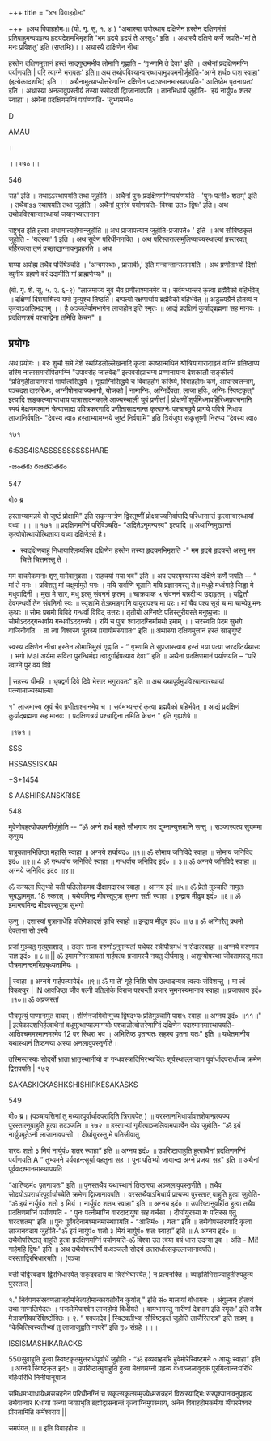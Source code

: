 +++
title = "४१ विवाहहोमः"

+++
॥अथ विवाहहोमः॥ (यो. गृ. सू. १. ४ ) “अथास्या उपोत्थाय दक्षिणेन हस्तेन दक्षिणमंसं प्रतिबाहुमन्ववहृत्य हृदयदेशमभिमृशति 'भम हृदये हृदयं ते अस्तु०' इति । अथास्यै दक्षिणे कर्णे जपति-'मां ते मनः प्रविशतु' इति (सप्तभिः)।। अथास्यै दाक्षिणेन नीचा

हस्तेन दक्षिणमुत्तानं हस्तं साद्गुष्ठमभीव लोमानि गृह्णाति - ‘गृभ्णामि ते देवाः' इति । अथैनां प्रदक्षिणमग्नि पर्याणयति | परि त्याग्ने भरावतः' इति॥ अथ तथोपविश्यान्वारब्धायामुपयमनीर्जुहोति-'अग्ने शर्ध० पाश स्वाहा' (इत्येकादशभिः) इति ।। अथैनामुत्थाप्योत्तरेणाग्नि दक्षिणेन पदाऽश्मानमास्थापयति-' आतिष्ठेम पृतनायतः' इति । अथास्या अनलावुपस्तीर्य तस्या स्सोदयों द्विाजानावपति । तानभिधार्य जुहोति- 'इयं नार्युप० शतर स्वाहा'। अथैनां प्रदक्षिणमग्निं पर्याणयति- 'तुभ्यमग्ने०

D

AMAU

।

।।१७०।।

546

सह' इति ॥ तथाऽऽस्थापयति तथा जुहोति । अथैनां पुनः प्रदक्षिणमग्निपर्याणयति - 'पुनः पत्नी० शतम्' इति । तथैवाss स्थापयति तथा जुहोति । अथैनां पुनरेवं पर्याणयति-'विश्वा उत० द्विषः' इति। अथ तथोपविश्यान्वारब्धायां जयानभ्यातानान

राष्ट्रभृत इति हुत्वा अथामात्यहोमान्जुहोति ॥ अथ प्राजापत्यान जुहोति-प्रजापते० ' इति ॥ अथ सौविष्टकृतं जुहोति - 'यदस्या' 1 इति । अथ सुवेण परिधीननक्ति । अथ परिस्तरात्समुलिप्याज्यस्थाल्यां प्रस्तरवत् बर्हिरक्त्वा तृणं प्रच्छाद्याग्नावनुप्रहरति । अथ

शम्या अपोह्य तथैव परिषिञ्चति । 'अन्वमस्थाः , प्रासावीः,' इति मन्त्रान्तान्सलमयति । अथ प्रणीताभ्यो दिशो व्युनीय ब्रह्मणे वरं ददामीति गां ब्राह्मणेभ्यः" ॥

(बो. गृ. शे. सू. ५. २. ६-९) “लाजमाज्यं नुवं चैव प्रणीताश्मानमेव च। सर्वमभ्यन्तरं कृत्वा ब्रह्मैवैको बहिर्भवेत् ॥ दक्षिणां दिशमाश्रित्य यमो मृत्युश्च तिष्ठति। दम्पत्यो रक्षणार्थाय ब्रह्मैवैको बहिर्भवेत् ॥ अडुळ्यग्रैर्न होतव्यं न कृत्वाऽअलिभदनम् ।। है अञ्जलेर्वामभागेन लाजहोम इति स्मृतः ॥ आद्यं प्रदक्षिणं कुर्याद्ब्रह्मणा सह मानवः । प्रदक्षिणत्रयं पश्चाद्विना तमिति केचन" ॥
## प्रयोगः
अथ प्रयोगः ॥ वरः शुचौ समे देशे स्थण्डिलोल्लेखनादि कृत्वा काष्ठान्मथितं श्रोत्रियागारादाहृतं वाग्निं प्रतिष्ठाप्य तस्मि नात्मसमारोपितमग्निं "उपावरोह जातवेदः” इत्यवरोह्याचम्य प्राणानायम्य देशकालौ सङ्कीर्त्य “प्रतिगृहीतायामस्यां भार्यात्वसिद्धये । गृह्याग्निसिद्धये च विवाहहोमं करिष्ये, विवाहहोमः कर्म, आघारवत्तन्त्रम्, पञ्चदश दारुरिध्मः, अग्नीषोमावाज्यभागौ, योजको | नामाग्निः, अग्निर्देवता, लाजा हविः, अग्निः स्विष्टकृत्" इत्यादि सङ्कल्प्यान्वाधाय पात्रासादनकाले आज्यस्थाली घुवं प्रणीतां | प्रोक्षणीं शूर्पमिध्मावहिरिध्मप्रवचनानि स्फ्यं मेक्षणमश्मानं चेत्यासाद्य पवित्रकरणादि प्रणीतासादनान्त कृत्वाग्नेः पश्चाच्छुपै प्रागये पवित्रे निधाय लाजानिर्वपति- "देवस्य त्वा० हस्ताभ्यामग्नये जुष्टं निर्वपामि" इति त्रिर्यजुषा सकृत्तूष्णी निरुप्य “देवस्य त्वा०

१७१

6:53S4ISASSSSSSSSSSHARE

-జంతకు రజతపతకం

547

बो० ब्र

हस्ताभ्यामन्नये वो जुष्टं प्रोक्षामि" इति सकृन्मन्त्रेण द्विस्तूष्णीं प्रोक्ष्याज्यनिर्वापादि परिधानान्तं कृत्वान्वारब्धायां वध्वा ।। ॥ १७१ ॥ प्रदक्षिणमग्निं परिषिञ्चति- “अदितेऽनुमन्यस्व" इत्यादि ॥ अथाग्निमुखान्तं कृत्वोपोत्थायोत्थिताया वध्वा दक्षिणेऽसे है।

* स्वदक्षिणबाहुं निधायाश्लिष्यन्निव दक्षिणेन हस्तेन तस्या हृदयमभिमृशति -" मम हृदये हृदयन्ते अस्तु मम चित्ते चित्तमस्तु ते ।

मम वाचमेकमनाः शृणु मामेवानुव्रता । सहचर्या मया भव" इति ॥ अप उपस्पृश्यास्या दक्षिणे कर्णे जपति -- “ मां ते मनः । प्रविशतु मां चक्षुर्मामुते भगः । मयि सर्वाणि भूतानि मयि प्रज्ञानमस्तु ते॥ मधुहे मध्वंगाहे जिह्वा मे मधुवादिनी । मुख मे सार, मधु इत्सु संवननं कृतम् ॥ चाक्रवाक ५ संवननं यन्नदीभ्य उदाहृतम् । यद्वित्तौ देवगन्धर्वो तेन संवनिनौ स्वः ॥ स्पृशामि तेऽहमङ्गानि वायुरापश्च मा परः। मां चैव पश्य सूर्य च मा चान्येषु मनः कृथाः ॥ सोमः प्रथमो विविदे गन्धर्वो विविद् उत्तरः। तृतीयो अग्निष्टे पतिस्तुरीयस्ते मनुष्य॒जाः ॥ सोमोऽददद्गन्धर्वाय गन्धर्वोऽददग्नये । रयिं च पुत्रा श्वादादग्निर्मामथो इमाम् ।। सरस्वति प्रेदम सुभगे वाजिनीवति । तां त्वा विश्वस्य भूतस्य प्रगायोमस्यग्रतः" इति ॥ अथास्या दक्षिणमुत्तानं हस्तं साङ्गुष्टं

स्वस्य दक्षिणेन नीचा हस्तेन लोमाभिमुखं गृह्णाति - “ गृभ्णामि ते सुप्रजास्त्वाय हस्तं मया पत्या जरदष्टिर्यथासः । भगो Mal अर्यमा सविता पुरन्धिर्मह्य त्वादुर्गार्हपत्याय देवाः” इति ॥ अथैनां प्रदक्षिणमानं पर्याणयति – “परि त्वाग्ने पुरं वयं विप्रे

| सहस्य धीमहि । धृषद्वर्ण दिवे दिवे भेत्तार भगुरावतः" इति ॥ अथ यथापूर्वमुपविश्यान्वारब्धायां पत्न्यामाज्यस्थाल्याः

१" लाजमाज्य स्रुवं चैव प्रणीताश्मानमेव च । सर्वमभ्यन्तरं कृत्वा ब्रह्मवैको बहिर्भवेत् ॥ आद्यं प्रदक्षिणं कुर्याद्ब्रह्मणा सह मानवः । प्रदक्षिणत्रयं पश्चाद्विना तमिति केचन " इति गृह्यशेषे ॥

॥१७१॥

SSS

HSSASSISKAR

+S+1454

S AASHIRSANSKRISE

548

मुवेणोपहत्योपयमनीर्जुहोति -- “ॐ अग्ने शर्ध महते सौभगाय तव द्युम्नान्युत्तमानि सन्तु । सञ्जास्पत्य सुयममा कृणुष्व

शत्रूयतामभितिष्ठा महासि स्वाहा ॥ अग्नये शर्घायद० ॥१॥ ॐ सोमाय जनिविदे स्वाहा ॥ सोमाय जनिविद इदं० ॥२॥ 4 ॐ गन्धर्वाय जनिविदे स्वाहा ॥ गन्धर्वाय जनिविद इदं० ॥ ३॥ ॐ अग्नये जनिविदे स्वाहा ॥ अग्नये जनिविद इद० ॥४॥

ॐ कन्यला पितृभ्यो यती पतिलोकमव दीक्षामदास्थ स्वाहा ॥ अग्नय इदं ॥५॥ ॐ प्रेतो मुञ्चाति नामुतः सुबद्धाममुत. 18 स्करत् । यथेयमिन्द्र मीवस्तुपुत्रा सुभगा सती स्वाहा ॥ इन्द्राय मीढुष इदं० ॥६॥ ॐ इमान्त्वमिन्द्र मीदवस्सुपुत्रा सुभगो

कृणु । दशास्यां पुत्रानाधेहि पतिमेकादशं कृधि स्वाहो ॥ इन्द्राय मीढुष इदं० ॥ ७॥ ॐ अग्निरैतु प्रथमो देवताना सो ऽस्यै

प्रजां मुञ्चतु मृत्युपाशात् । तदार राजा वरुणोऽनुमन्यतां यथेयर स्त्रीपौत्रमधं न रोदात्स्वाहा ॥ अग्नये वरुणाय राज्ञ इदं० ॥ ८॥ || ॐ इमामग्निस्त्रायतां गार्हपत्यः प्रजामस्यै नयतु दीर्घमायुः। अशून्योपस्था जीवतामस्तु माता पौत्रमानन्दमभिप्रबुध्यतामियः ।

| स्वाहा ॥ अग्नये गार्हपत्यायेदं० ॥९॥ ॐ मा ते' गृहे निशि घोष उत्थादन्यत्र त्वत्यः संविशन्तु । मा त्वं विकश्युर | IN आवधिष्ठा जीव पत्नी पतिलोके विराज पश्यन्ती प्रजार सुमनस्यमानाय स्वाहा ॥ प्रजापतय इदं० ॥१०॥ ॐ अप्रजस्तां

पौत्रमृत्युं पाप्मानमुत वाघम् । शीर्णनजमिवोन्मुच्य द्विषद्भ्यः प्रतिमुञ्चामि पाश५ स्वाहा ॥ अग्नय इदं० ॥११॥" | इत्येकादशभिर्हत्वाथैनां वधूमुत्थाप्यात्माग्न्योः पश्चान्नीत्वोत्तरेणाग्निं दक्षिणेन पदाश्मानमास्थापयति- आतिश्चममस्मानमश्मेव 12 वर स्थिरा भव । अभितिष्ठ पृतन्यतः सहस्व पृतना यतः" इति ॥ यथेतमानीय यथास्थानं तिष्ठन्त्या अस्या अनलावुपस्तृणीते।

तस्मिस्तस्याः सोदर्यो भ्राता भ्रातृस्थानीयो वा गन्धवस्त्रादिभिरभ्यचिंतः शूर्पस्थांल्लाजान पूर्वार्धादपरार्धाच्च क्रमेण द्विरावपति | १७२

SAKASKIGKASHKSHISHIRKESAKASKS

549

बी० ब्र। (पञ्चावत्तिनां तु मध्यात्पूर्वार्धादपरादिति त्रिरावपेत् ) ॥ वरस्तानभिधार्यावत्तशेषान्प्रत्यज्य पुरस्तात्नुवाहुति हुत्वा तदञ्जलि ॥ १७२ ॥ हस्ताभ्यां गृहीत्वाञ्जलिवामपार्श्वेन व्येव जुहोति- “ॐ इयं नार्युपबूतेऽनौ लाजानावपन्ती । दीर्घायुरस्तु मे पतिजीवातु

शरदः शतो ३ मियं नार्युपं० शतर स्वाहा” इति ॥ अग्नय इदं० ॥ उपरिष्टावाहुति हुत्वाथैनां प्रदक्षिणमग्निं पर्याणयति A “ तुभ्यमने पर्यवहन्त्सूर्या वहतुना सह । पुनः पतिभ्यो जायान्दा अग्ने प्रजया सह" इति ॥ अथैनां पूर्ववदश्मानमास्थापयति

“आतिष्ठमं० पृतनायतः" इति ॥ पुनस्तथैव यथास्थानं तिष्ठन्त्या अञ्जलावुपस्तृणीते । तथैव सोदयोऽपरार्धात्पूर्वार्धाच्चेति क्रमेण द्विाजानावपति । वरस्तथैवाऽभिधार्य प्रत्यज्य पुरस्तात् वाहुति हुत्वा जुहोति- “ॐ इयं नार्युपं० शतो ३ मियं । नार्युपं० शत५ स्वाहा” इति ॥ अग्नय इदं० ॥ उपरिष्टानुवर्हिात हुत्वा तथैव प्रदक्षिणमग्निं पर्याणयति - “ पुनः पत्नीमाग्नि वारदादायुषा सह वर्चसा । दीर्घायुरस्या यः पतिस्स एतु शरदशतम्" इति ॥ पुनः पूर्ववदेनामश्मानमास्थापयति - “आतिमं० । यतः” इति ॥ तथैवोपस्तरणादि कृत्वा लाजानवदाय जुहोति-“ॐ इयं नार्युपं० शतो ३ मियं नार्युपं० शतः स्वाहा” इति ॥ A अग्नय इदं० ॥ तथैवोपरिष्टात् वाहुति हुत्वा प्रदक्षिणमग्निं पर्याणयति-ॐ विश्वा उत त्वया वयं धारा उदन्या इव । अति - Mi! गाहेमहि द्विषः” इति ॥ अथ तथैवोपस्तीर्णे वध्वञ्जलौ सोदर्य उत्तरार्धात्सकृल्लाजानावपति। वरस्ताद्विरभिधारयति । (पञ्चा

वत्ती चेद्विरवदाय द्विरभिधारयेत् सकृदवदाय वा त्रिरभिघारयेत् ) न प्रत्यनक्ति ॥ व्याहृतिभिराज्याहुतीरुपहुत्य पुरस्तात् |

१." निर्वपणसंस्रवणलाजहोमनित्यहोमान्कायतीर्थेन कुर्यात् " इति सं० मालायां बोधायनः । अंगुल्यन होतव्यं तथा नाप्नलिभेदतः । भजलेमिपार्श्वन लाजहोमो विधीयते । वामभागस्तु नारीणां देवभाग इति स्मृतः” इति तत्रैव मैत्रायणीयपरिशिष्टोक्तिः ॥ २. “ पक्कादेव | स्विटवतीभ्यां सौविष्टकृतं जुहोति लाजैरितरत्र" इति सत्रम् ॥ “केचित्स्विस्वतीभ्यां तु लाजाजुह्वति नापरे” इति गृ० संग्रहे ।।।

ISSISMASHIKARACKS

550सुवाहुति हुत्वा स्विष्टकृतमुत्तरार्धपूर्वार्धे जुहोति - “ॐ हव्यवाहमभि हुवेमोरेस्विष्टमने ० आयुः स्वाहा” इति ॥ अग्नये स्विष्टकृत इदं० ॥ उपरिष्टात्मुवाहुतिं हुत्वा मेक्षणमग्नौ प्रहृत्य वध्वञ्जलावुदकं पूरयित्वान्तःपरिधि बहिःपरिधि निनीयानूयाज

समिधमभ्याधायेध्मसन्नहनेन परिधीनग्निं च सकृत्सकृत्सम्मृज्येध्मसन्नहनं विस्रस्याद्भिः सस्पृश्यानावनुप्रहृत्य तथैवान्वार Kधायां पत्न्यां जयप्रभृति ब्रह्मोद्वासनान्तं कृत्वाग्निमुपस्थाय, अनेन विवाहहोमकर्मणा श्रीपरमेश्वरः प्रीयतामिति कर्मेश्वराय ||

समर्पयत् ॥ ॥ इति विवाहहोमः ॥

